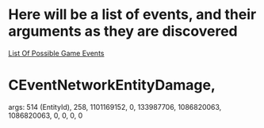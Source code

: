 # Here will be a list of events, and their arguments as they are discovered

[List Of Possible Game Events](https://github.com/citizenfx/fivem/blob/5bad342ab5dcb8d2f5d10b8823913e8c71802619/code/components/gta-core-five/include/gta_vtables.h)


# CEventNetworkEntityDamage,
args: 514 (EntityId), 258, 1101169152, 0, 133987706, 1086820063, 1086820063, 0, 0, 0, 0
